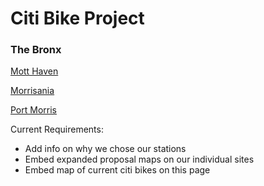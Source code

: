 #                                             Citi Bike Project                                           
###                                              The Bronx

[Mott Haven](https://ivybirch.github.io/Honors-Bike-Website-Test/)

[Morrisania](https://yukiyoshimatsu.github.io/morrisania_neighborhood)

[Port Morris](http://caseywalsh22.github.io/HC1-Neighborhood)



Current Requirements:	
- Add info on why we chose our stations	
- Embed expanded proposal maps on our individual sites	
- Embed map of current citi bikes on this page	
